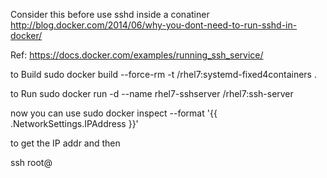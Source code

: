 Consider this before use sshd inside a conatiner
	http://blog.docker.com/2014/06/why-you-dont-need-to-run-sshd-in-docker/

Ref: https://docs.docker.com/examples/running_ssh_service/ 

to Build
	sudo docker build --force-rm -t <username>/rhel7:systemd-fixed4containers .
 
to Run
	sudo docker run -d --name rhel7-sshserver  <username>/rhel7:ssh-server

now you can use
	sudo docker inspect --format '{{ .NetworkSettings.IPAddress }}' <conatiner id>	

to get the IP addr and then

ssh root@<container ip addr> 
